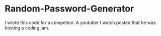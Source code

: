 # Random-Password-Generator

I wrote this code for a competion. A youtuber I watch posted that he was hosting a coding jam.
